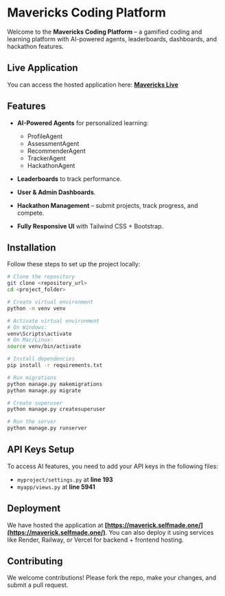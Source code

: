 # Mavericks Coding Platform

Welcome to the **Mavericks Coding Platform** – a gamified coding and learning platform with AI-powered agents, leaderboards, dashboards, and hackathon features.

## Live Application

You can access the hosted application here: **[Mavericks Live](https://maverick.selfmade.one/)**

## Features

* **AI-Powered Agents** for personalized learning:

  * ProfileAgent
  * AssessmentAgent
  * RecommenderAgent
  * TrackerAgent
  * HackathonAgent
* **Leaderboards** to track performance.
* **User & Admin Dashboards**.
* **Hackathon Management** – submit projects, track progress, and compete.
* **Fully Responsive UI** with Tailwind CSS + Bootstrap.

## Installation

Follow these steps to set up the project locally:

```bash
# Clone the repository
git clone <repository_url>
cd <project_folder>

# Create virtual environment
python -m venv venv

# Activate virtual environment
# On Windows:
venv\Scripts\activate
# On Mac/Linux:
source venv/bin/activate

# Install dependencies
pip install -r requirements.txt

# Run migrations
python manage.py makemigrations
python manage.py migrate

# Create superuser
python manage.py createsuperuser

# Run the server
python manage.py runserver
```

## API Keys Setup

To access AI features, you need to add your API keys in the following files:

* `myproject/settings.py` at **line 193**
* `myapp/views.py` at **line 5941**

## Deployment

We have hosted the application at **[https://maverick.selfmade.one/](https://maverick.selfmade.one/)**. You can also deploy it using services like Render, Railway, or Vercel for backend + frontend hosting.

## Contributing

We welcome contributions! Please fork the repo, make your changes, and submit a pull request.

